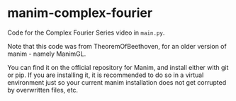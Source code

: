 # manim-complex-fourier

Code for the Complex Fourier Series video in `main.py`.

Note that this code was from TheoremOfBeethoven, for an older version of manim - namely ManimGL.

You can find it on the official repository for Manim, and install either with git or pip.
If you are installing it, it is recommended to do so in a virtual environment just so your current manim installation does not get corrupted by overwritten files, etc.
